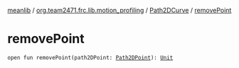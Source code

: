 [meanlib](../../index.md) / [org.team2471.frc.lib.motion_profiling](../index.md) / [Path2DCurve](index.md) / [removePoint](./remove-point.md)

# removePoint

`open fun removePoint(path2DPoint: `[`Path2DPoint`](../-path2-d-point/index.md)`): `[`Unit`](https://kotlinlang.org/api/latest/jvm/stdlib/kotlin/-unit/index.html)